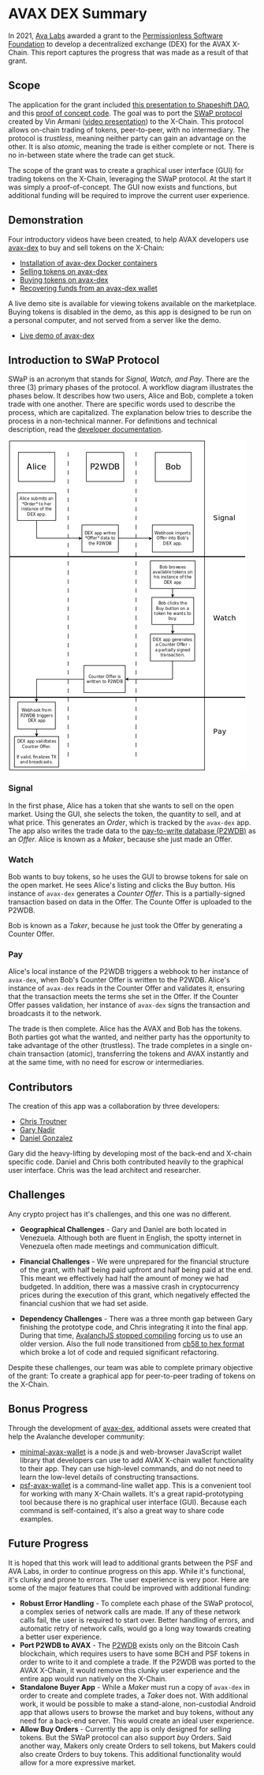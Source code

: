 # AVAX DEX Summary
In 2021, [Ava Labs](https://www.avalabs.org/) awarded a grant to the [Permissionless Software Foundation](https://psfoundation.cash/) to develop a decentralized exchange (DEX) for the AVAX X-Chain. This report captures the progress that was made as a result of that grant.

## Scope
The application for the grant included [this presentation to Shapeshift DAO](https://youtu.be/XNvGjH57wdc), and this [proof of concept code](https://gist.github.com/christroutner/ac8810146ee3664c4ee8d6cb8bd66afe). The goal was to port the [SWaP protocol](https://github.com/vinarmani/swap-protocol) created by Vin Armani ([video presentation](https://youtu.be/jypfYJkdJ1k)) to the X-Chain. This protocol allows on-chain trading of tokens, peer-to-peer, with no intermediary. The protocol is *trustless*, meaning neither party can gain an advantage on the other. It is also *atomic*, meaning the trade is either complete or not. There is no in-between state where the trade can get stuck.

The scope of the grant was to create a graphical user interface (GUI) for trading tokens on the X-Chain, leveraging the SWaP protocol. At the start it was simply a proof-of-concept. The GUI now exists and functions, but additional funding will be required to improve the current user experience.

## Demonstration

Four introductory videos have been created, to help AVAX developers use [avax-dex](https://github.com/Permissionless-Software-Foundation/avax-dex) to buy and sell tokens on the X-Chain:

- [Installation of avax-dex Docker containers](https://youtu.be/RZIVr8AIXLo)
- [Selling tokens on avax-dex](https://youtu.be/P8mL50wSQi4)
- [Buying tokens on avax-dex](https://youtu.be/qXLYVHQL7-Q)
- [Recovering funds from an avax-dex wallet](https://youtu.be/FTaDfz15Obs)

A live demo site is available for viewing tokens available on the marketplace. Buying tokens is disabled in the demo, as this app is designed to be run on a personal computer, and not served from a server like the demo.

- [Live demo of avax-dex](https://avax-dex.fullstack.cash)

## Introduction to SWaP Protocol
SWaP is an acronym that stands for *Signal, Watch, and Pay*. There are the three (3) primary phases of the protocol. A workflow diagram illustrates the phases below. It describes how two users, Alice and Bob, complete a token trade with one another. There are specific words used to describe the process, which are capitalized. The explanation below tries to describe the process in a non-technical manner. For definitions and technical description, read the [developer documentation](https://github.com/Permissionless-Software-Foundation/bch-dex/tree/master/dev-docs#definitions).

![SWaP Protocol Workflow](./diagrams/swap-workflow.png)

### Signal
In the first phase, Alice has a token that she wants to sell on the open market. Using the GUI, she selects the token, the quantity to sell, and at what price. This generates an *Order*, which is tracked by the `avax-dex` app. The app also writes the trade data to the [pay-to-write database (P2WDB)](https://p2wdb.com) as an *Offer*. Alice is known as a *Maker*, because she just made an Offer.

### Watch
Bob wants to buy tokens, so he uses the GUI to browse tokens for sale on the open market. He sees Alice's listing and clicks the Buy button. His instance of `avax-dex` generates a *Counter Offer*. This is a partially-signed transaction based on data in the Offer. The Counte Offer is uploaded to the P2WDB.

Bob is known as a *Taker*, because he just took the Offer by generating a Counter Offer.

### Pay
Alice's local instance of the P2WDB triggers a webhook to her instance of `avax-dex`, when Bob's Counter Offer is written to the P2WDB. Alice's instance of `avax-dex` reads in the Counter Offer and validates it, ensuring that the transaction meets the terms she set in the Offer. If the Counter Offer passes validation, her instance of `avax-dex` signs the transaction and broadcasts it to the network.

The trade is then complete. Alice has the AVAX and Bob has the tokens. Both parties got what the wanted, and neither party has the opportunity to take advantage of the other (trustless). The trade completes in a single on-chain transaction (atomic), transferring the tokens and AVAX instantly and at the same time, with no need for escrow or intermediaries.

## Contributors
The creation of this app was a collaboration by three developers:
- [Chris Troutner](https://github.com/christroutner)
- [Gary Nadir](https://github.com/MezzMar)
- [Daniel Gonzalez](https://github.com/danielhumgon)

Gary did the heavy-lifting by developing most of the back-end and X-chain specific code. Daniel and Chris both contributed heavily to the graphical user interface. Chris was the lead architect and researcher.

## Challenges
Any crypto project has it's challenges, and this one was no different.

- **Geographical Challenges** - Gary and Daniel are both located in Venezuela. Although both are fluent in English, the spotty internet in Venezuela often made meetings and communication difficult.

- **Financial Challenges** - We were unprepared for the financial structure of the grant, with half being paid upfront and half being paid at the end. This meant we effectively had half the amount of money we had budgeted. In addition, there was a massive crash in cryptocurrency prices during the execution of this grant, which negatively effected the financial cushion that we had set aside.

- **Dependency Challenges** - There was a three month gap between Gary finishing the prototype code, and Chris integrating it into the final app. During that time, [AvalanchJS stopped compiling](https://github.com/ava-labs/avalanchejs/issues/622) forcing us to use an older version. Also the full node transitioned from [cb58 to hex format](https://github.com/ava-labs/avalanchejs/issues/623) which broke a lot of code and requied significant refactoring.

Despite these challenges, our team was able to complete primary objective of the grant: To create a graphical app for peer-to-peer trading of tokens on the X-Chain.

## Bonus Progress
Through the development of [avax-dex](https://github.com/Permissionless-Software-Foundation/avax-dex), additional assets were created that help the Avalanche developer community:

- [minimal-avax-wallet](https://www.npmjs.com/package/minimal-avax-wallet) is a node.js and web-browser JavaScript wallet library that developers can use to add AVAX X-chain wallet functionality to their app. They can use high-level commands, and do not need to learn the low-level details of constructing transactions.
- [psf-avax-wallet](https://github.com/Permissionless-Software-Foundation/psf-avax-wallet) is a command-line wallet app. This is a convenient tool for working with many X-Chain wallets. It's a great rapid-prototyping tool because there is no graphical user interface (GUI). Because each command is self-contained, it's also a great way to share code examples.

## Future Progress
It is hoped that this work will lead to additional grants between the PSF and AVA Labs, in order to continue progress on this app. While it's functional, it's clunky and prone to errors. The user experience is very poor. Here are some of the major features that could be improved with additional funding:

- **Robust Error Handling** - To complete each phase of the SWaP protocol, a complex series of network calls are made. If any of these network calls fail, the user is required to start over. Better handling of errors, and automatic retry of network calls, would go a long way towards creating a better user experience.
- **Port P2WDB to AVAX** - The [P2WDB](https://p2wdb.com) exists only on the Bitcoin Cash blockchain, which requires users to have some BCH and PSF tokens in order to write to it and complete a trade. If the P2WDB was ported to the AVAX X-Chain, it would remove this clunky user experience and the entire app would run natively on the X-Chain.
- **Standalone Buyer App** - While a *Maker* must run a copy of `avax-dex` in order to create and complete trades, a *Taker* does not. With additional work, it would be possible to make a stand-alone, non-custodial Android app that allows users to browse the market and buy tokens, without any need for a back-end server. This would create an ideal user experience.
- **Allow Buy Orders** - Currently the app is only designed for *selling* tokens. But the SWaP protocol can also support *buy* Orders. Said another way, Makers only create Orders to sell tokens, but Makers could also create Orders to buy tokens. This additional functionality would allow for a more expressive market.
